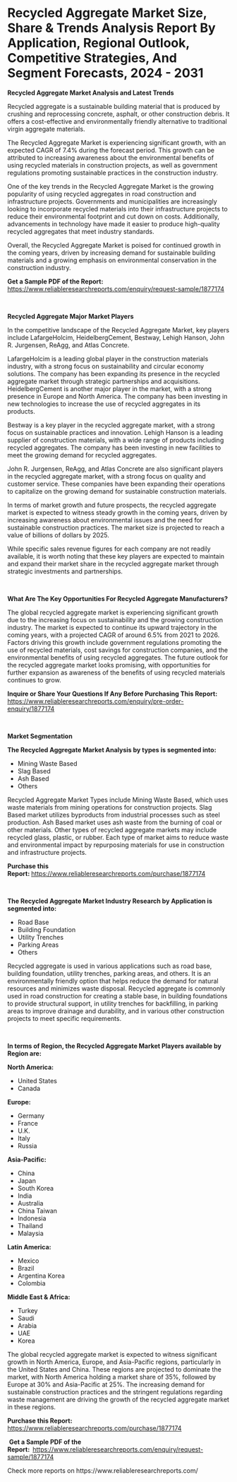 <p><h1>Recycled Aggregate Market Size, Share & Trends Analysis Report By Application, Regional Outlook, Competitive Strategies, And Segment Forecasts, 2024 - 2031</h1></p><p><strong>Recycled Aggregate Market Analysis and Latest Trends</strong></p>
<p><p>Recycled aggregate is a sustainable building material that is produced by crushing and reprocessing concrete, asphalt, or other construction debris. It offers a cost-effective and environmentally friendly alternative to traditional virgin aggregate materials.</p><p>The Recycled Aggregate Market is experiencing significant growth, with an expected CAGR of 7.4% during the forecast period. This growth can be attributed to increasing awareness about the environmental benefits of using recycled materials in construction projects, as well as government regulations promoting sustainable practices in the construction industry.</p><p>One of the key trends in the Recycled Aggregate Market is the growing popularity of using recycled aggregates in road construction and infrastructure projects. Governments and municipalities are increasingly looking to incorporate recycled materials into their infrastructure projects to reduce their environmental footprint and cut down on costs. Additionally, advancements in technology have made it easier to produce high-quality recycled aggregates that meet industry standards.</p><p>Overall, the Recycled Aggregate Market is poised for continued growth in the coming years, driven by increasing demand for sustainable building materials and a growing emphasis on environmental conservation in the construction industry.</p></p>
<p><strong>Get a Sample PDF of the Report:&nbsp;</strong> <a href="https://www.reliableresearchreports.com/enquiry/request-sample/1877174">https://www.reliableresearchreports.com/enquiry/request-sample/1877174</a></p>
<p>&nbsp;</p>
<p><strong>Recycled Aggregate Major Market Players</strong></p>
<p><p>In the competitive landscape of the Recycled Aggregate Market, key players include LafargeHolcim, HeidelbergCement, Bestway, Lehigh Hanson, John R. Jurgensen, ReAgg, and Atlas Concrete. </p><p>LafargeHolcim is a leading global player in the construction materials industry, with a strong focus on sustainability and circular economy solutions. The company has been expanding its presence in the recycled aggregate market through strategic partnerships and acquisitions. HeidelbergCement is another major player in the market, with a strong presence in Europe and North America. The company has been investing in new technologies to increase the use of recycled aggregates in its products. </p><p>Bestway is a key player in the recycled aggregate market, with a strong focus on sustainable practices and innovation. Lehigh Hanson is a leading supplier of construction materials, with a wide range of products including recycled aggregates. The company has been investing in new facilities to meet the growing demand for recycled aggregates. </p><p>John R. Jurgensen, ReAgg, and Atlas Concrete are also significant players in the recycled aggregate market, with a strong focus on quality and customer service. These companies have been expanding their operations to capitalize on the growing demand for sustainable construction materials. </p><p>In terms of market growth and future prospects, the recycled aggregate market is expected to witness steady growth in the coming years, driven by increasing awareness about environmental issues and the need for sustainable construction practices. The market size is projected to reach a value of billions of dollars by 2025. </p><p>While specific sales revenue figures for each company are not readily available, it is worth noting that these key players are expected to maintain and expand their market share in the recycled aggregate market through strategic investments and partnerships.</p></p>
<p>&nbsp;</p>
<p><strong>What Are The Key Opportunities For Recycled Aggregate Manufacturers?</strong></p>
<p><p>The global recycled aggregate market is experiencing significant growth due to the increasing focus on sustainability and the growing construction industry. The market is expected to continue its upward trajectory in the coming years, with a projected CAGR of around 6.5% from 2021 to 2026. Factors driving this growth include government regulations promoting the use of recycled materials, cost savings for construction companies, and the environmental benefits of using recycled aggregates. The future outlook for the recycled aggregate market looks promising, with opportunities for further expansion as awareness of the benefits of using recycled materials continues to grow.</p></p>
<p><strong>Inquire or Share Your Questions If Any Before Purchasing This Report:</strong> <a href="https://www.reliableresearchreports.com/enquiry/pre-order-enquiry/1877174">https://www.reliableresearchreports.com/enquiry/pre-order-enquiry/1877174</a></p>
<p>&nbsp;</p>
<p><strong>Market Segmentation</strong></p>
<p><strong>The Recycled Aggregate Market Analysis by types is segmented into:</strong></p>
<p><ul><li>Mining Waste Based</li><li>Slag Based</li><li>Ash Based</li><li>Others</li></ul></p>
<p><p>Recycled Aggregate Market Types include Mining Waste Based, which uses waste materials from mining operations for construction projects. Slag Based market utilizes byproducts from industrial processes such as steel production. Ash Based market uses ash waste from the burning of coal or other materials. Other types of recycled aggregate markets may include recycled glass, plastic, or rubber. Each type of market aims to reduce waste and environmental impact by repurposing materials for use in construction and infrastructure projects.</p></p>
<p><strong>Purchase this Report:&nbsp;</strong><a href="https://www.reliableresearchreports.com/purchase/1877174">https://www.reliableresearchreports.com/purchase/1877174</a></p>
<p>&nbsp;</p>
<p><strong>The Recycled Aggregate Market Industry Research by Application is segmented into:</strong></p>
<p><ul><li>Road Base</li><li>Building Foundation</li><li>Utility Trenches</li><li>Parking Areas</li><li>Others</li></ul></p>
<p><p>Recycled aggregate is used in various applications such as road base, building foundation, utility trenches, parking areas, and others. It is an environmentally friendly option that helps reduce the demand for natural resources and minimizes waste disposal. Recycled aggregate is commonly used in road construction for creating a stable base, in building foundations to provide structural support, in utility trenches for backfilling, in parking areas to improve drainage and durability, and in various other construction projects to meet specific requirements.</p></p>
<p>&nbsp;</p>
<p><strong>In terms of Region, the Recycled Aggregate Market Players available by Region are:</strong></p>
<p>
    <p> <strong> North America: </strong>
        <ul>
            <li>United States</li>
            <li>Canada</li>
        </ul>
        </p> 
    <p> <strong> Europe: </strong>
        <ul>
            <li>Germany</li>
            <li>France</li>
            <li>U.K.</li>
            <li>Italy</li>
            <li>Russia</li>
        </ul>
        </p> 
    <p> <strong> Asia-Pacific: </strong>
        <ul>
            <li>China</li>
            <li>Japan</li>
            <li>South Korea</li>
            <li>India</li>
            <li>Australia</li>
            <li>China Taiwan</li>
            <li>Indonesia</li>
            <li>Thailand</li>
            <li>Malaysia</li>
        </ul>
        </p> 
    <p> <strong> Latin America: </strong>
        <ul>
            <li>Mexico</li>
            <li>Brazil</li>
            <li>Argentina Korea</li>
            <li>Colombia</li>
        </ul>
        </p> 
    <p> <strong> Middle East & Africa: </strong>
        <ul>
            <li>Turkey</li>
            <li>Saudi</li>
            <li>Arabia</li>
            <li>UAE</li>
            <li>Korea</li>
        </ul>
    </p>
    </p>
<p><p>The global recycled aggregate market is expected to witness significant growth in North America, Europe, and Asia-Pacific regions, particularly in the United States and China. These regions are projected to dominate the market, with North America holding a market share of 35%, followed by Europe at 30% and Asia-Pacific at 25%. The increasing demand for sustainable construction practices and the stringent regulations regarding waste management are driving the growth of the recycled aggregate market in these regions.</p></p>
<p><strong>Purchase this Report: </strong><a href="https://www.reliableresearchreports.com/purchase/1877174">https://www.reliableresearchreports.com/purchase/1877174</a></p>
<p>&nbsp;<strong>Get a Sample PDF of the Report:&nbsp;&nbsp;</strong><a href="https://www.reliableresearchreports.com/enquiry/request-sample/1877174">https://www.reliableresearchreports.com/enquiry/request-sample/1877174</a></p>
<p><strong></strong></p>
<p>Check more reports on https://www.reliableresearchreports.com/</p>